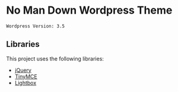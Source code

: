 # No Man Down Wordpress Theme #

`Wordpress Version: 3.5` 

## Libraries ##

This project uses the following libraries:

* [jQuery](http://jquery.com)
* [TinyMCE](http://www.tinymce.com/index.php)
* [Lightbox](http://lokeshdhakar.com/projects/lightbox2)

